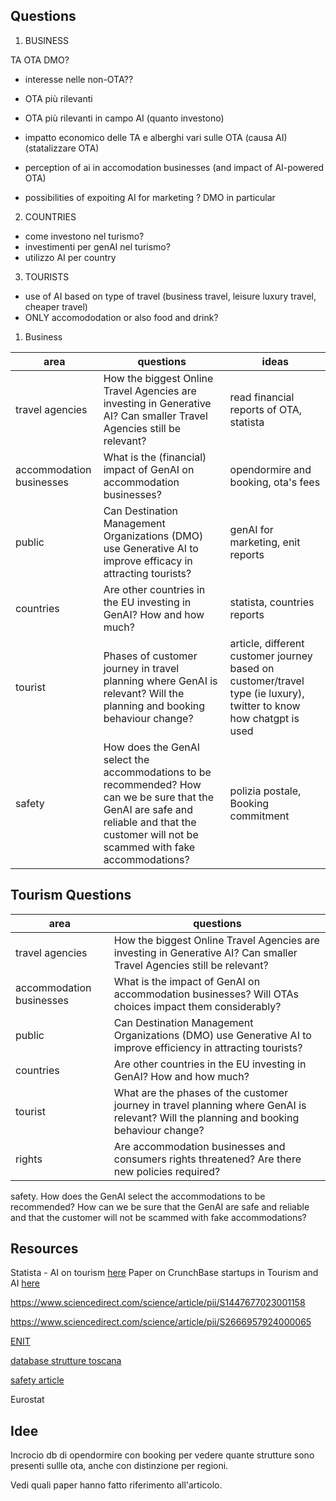 
## Questions
1. BUSINESS

TA
OTA
DMO?

- interesse nelle non-OTA??
- OTA più rilevanti
- OTA più rilevanti in campo AI (quanto investono)

- impatto economico delle TA e alberghi vari sulle OTA (causa AI)
(statalizzare OTA)
 
- perception of ai in accomodation businesses (and impact of AI-powered OTA)

-  possibilities of expoiting AI for marketing ? DMO in particular

2. COUNTRIES
- come investono nel turismo?
- investimenti per genAI nel turismo?
- utilizzo AI per country

3. TOURISTS
-  use of AI based on type of travel (business travel, leisure luxury travel, cheaper travel)
- ONLY accomododation or also food and drink?

1. Business



| area                     | questions                                                                                                                                                                                   | ideas                                                                                                              |
| ------------------------ | ------------------------------------------------------------------------------------------------------------------------------------------------------------------------------------------- | ------------------------------------------------------------------------------------------------------------------ |
| travel agencies          | How the biggest Online Travel Agencies are investing in Generative AI? Can smaller Travel Agencies still be relevant?                                                                       | read financial reports of OTA, statista                                                                            |
| accommodation businesses | What is the (financial) impact of GenAI on accommodation businesses?                                                                                                                        | opendormire and booking, ota's fees                                                                                |
| public                   | Can Destination Management Organizations (DMO) use Generative AI to improve efficacy in attracting tourists?                                                                                | genAI for marketing, enit reports                                                                                  |
| countries                | Are other countries in the EU investing in GenAI? How and how much?                                                                                                                         | statista, countries reports                                                                                        |
| tourist                  | Phases of customer journey in travel planning where GenAI is relevant? Will the planning and booking behaviour change?                                                                      | article, different customer journey based on customer/travel type (ie luxury), twitter to know how chatgpt is used |
| safety                   | How does the GenAI select the accommodations to be recommended? How can we be sure that the GenAI are safe and reliable and that the customer will not be scammed with fake accommodations? | polizia postale, Booking commitment                                                                                |









## Tourism Questions

| area                     | questions                                                                                                                               |
| ------------------------ | --------------------------------------------------------------------------------------------------------------------------------------- |
| travel agencies          | How the biggest Online Travel Agencies are investing in Generative AI? Can smaller Travel Agencies still be relevant?                   |
| accommodation businesses | What is the impact of GenAI on accommodation businesses? Will OTAs choices impact them considerably?                                    |
| public                   | Can Destination Management Organizations (DMO) use Generative AI to improve efficiency in attracting tourists?                          |
| countries                | Are other countries in the EU investing in GenAI? How and how much?                                                                     |
| tourist                  | What are the phases of the customer journey in travel planning where GenAI is relevant? Will the planning and booking behaviour change? |
| rights                   | Are accommodation businesses and consumers rights threatened? Are there new policies required?                                          |

safety.
How does the GenAI select the accommodations to be recommended? How can we be sure that the GenAI are safe and reliable and that the customer will not be scammed with fake accommodations?


## Resources
Statista - AI on tourism [here](https://www.statista.com/topics/10887/artificial-intelligence-ai-use-in-travel-and-tourism/#topicOverview)
Paper on CrunchBase startups in Tourism and AI [here](https://www.emerald.com/insight/content/doi/10.1108/IJCHM-02-2021-0220/full/html)

https://www.sciencedirect.com/science/article/pii/S1447677023001158

https://www.sciencedirect.com/science/article/pii/S2666957924000065

[ENIT](https://www.enit.it/it/dmo-italiane)

[database strutture toscana ](https://dati.toscana.it/dataset/movimento-dei-clienti-e-struttura-dell-offerta-ricettiva-toscana-anno-2023)


[safety article](https://news.booking.com/it/bookingcom-e-polizia-postale-5-raccomandazioni-per-prenotare-online-in-sicurezza/)

Eurostat


## Idee
Incrocio db di opendormire con booking per vedere quante strutture sono presenti sullle ota, anche con distinzione per regioni.

Vedi quali paper hanno fatto riferimento all'articolo.






